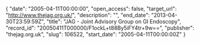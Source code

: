 {
  "date": "2005-04-11T00:00:00", 
  "open_access": false, 
  "target_url": "http://www.thejag.org.uk/", 
  "description": "", 
  "end_date": "2013-04-30T23:59:59Z", 
  "title": "JAG - Joint Advisory Group on GI Endoscopy", 
  "record_id": "20050411T000000/F1ockL+t88By5iFY4tr+9w==", 
  "publisher": "thejag.org.uk", 
  "slug": 106522, 
  "start_date": "2005-04-11T00:00:00Z"
}

